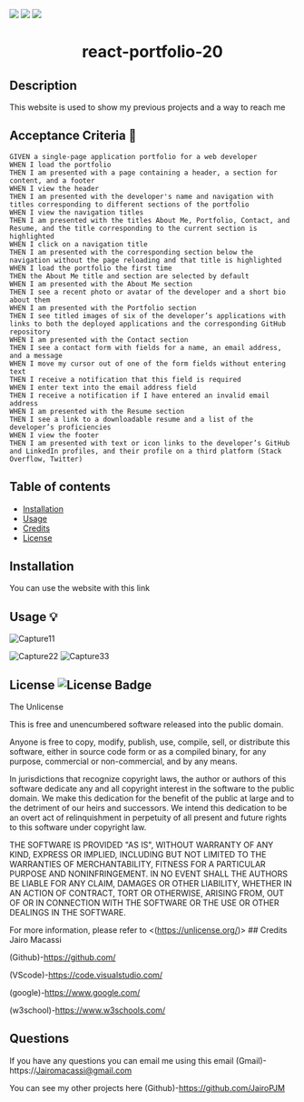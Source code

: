 <p>
<img src="https://img.shields.io/github/repo-size/jairoPJM/react-portfolio-20" />
<img src="https://img.shields.io/github/languages/top/jairoPJM/react-portfolio-20"  />
<img src="https://img.shields.io/github/last-commit/jairoPJM/react-portfolio-20" />
</p>
    
 <h1 align="center"> react-portfolio-20
</h1>

## Description 
This website is used to show my previous projects and a way to reach me 
## Acceptance Criteria 📩
~~~
GIVEN a single-page application portfolio for a web developer
WHEN I load the portfolio
THEN I am presented with a page containing a header, a section for content, and a footer
WHEN I view the header
THEN I am presented with the developer's name and navigation with titles corresponding to different sections of the portfolio
WHEN I view the navigation titles
THEN I am presented with the titles About Me, Portfolio, Contact, and Resume, and the title corresponding to the current section is highlighted
WHEN I click on a navigation title
THEN I am presented with the corresponding section below the navigation without the page reloading and that title is highlighted
WHEN I load the portfolio the first time
THEN the About Me title and section are selected by default
WHEN I am presented with the About Me section
THEN I see a recent photo or avatar of the developer and a short bio about them
WHEN I am presented with the Portfolio section
THEN I see titled images of six of the developer’s applications with links to both the deployed applications and the corresponding GitHub repository
WHEN I am presented with the Contact section
THEN I see a contact form with fields for a name, an email address, and a message
WHEN I move my cursor out of one of the form fields without entering text
THEN I receive a notification that this field is required
WHEN I enter text into the email address field
THEN I receive a notification if I have entered an invalid email address
WHEN I am presented with the Resume section
THEN I see a link to a downloadable resume and a list of the developer’s proficiencies
WHEN I view the footer
THEN I am presented with text or icon links to the developer’s GitHub and LinkedIn profiles, and their profile on a third platform (Stack Overflow, Twitter) 
~~~
  ## Table of contents
  
- [Installation](#installation)
- [Usage](#usage)
- [Credits](#credits)
- [License](#license)

## Installation
You can use the website with this link  

## Usage 💡
![Capture11](https://user-images.githubusercontent.com/111899130/231140983-f0220dc9-889b-4fab-802f-1d4d5c665479.PNG)

![Capture22](https://user-images.githubusercontent.com/111899130/231140995-384fad84-833a-4c28-a2b2-fa22fa77a02d.PNG)
![Capture33](https://user-images.githubusercontent.com/111899130/231141006-31b47eae-fe2c-495c-86c3-8a7e53288725.PNG)

## License ![License Badge](https://img.shields.io/badge/license-Unlicense-blue.svg)
  The Unlicense

  This is free and unencumbered software released into the public domain.

Anyone is free to copy, modify, publish, use, compile, sell, or
distribute this software, either in source code form or as a compiled
binary, for any purpose, commercial or non-commercial, and by any
means.

In jurisdictions that recognize copyright laws, the author or authors
of this software dedicate any and all copyright interest in the
software to the public domain. We make this dedication for the benefit
of the public at large and to the detriment of our heirs and
successors. We intend this dedication to be an overt act of
relinquishment in perpetuity of all present and future rights to this
software under copyright law.

THE SOFTWARE IS PROVIDED "AS IS", WITHOUT WARRANTY OF ANY KIND,
EXPRESS OR IMPLIED, INCLUDING BUT NOT LIMITED TO THE WARRANTIES OF
MERCHANTABILITY, FITNESS FOR A PARTICULAR PURPOSE AND NONINFRINGEMENT.
IN NO EVENT SHALL THE AUTHORS BE LIABLE FOR ANY CLAIM, DAMAGES OR
OTHER LIABILITY, WHETHER IN AN ACTION OF CONTRACT, TORT OR OTHERWISE,
ARISING FROM, OUT OF OR IN CONNECTION WITH THE SOFTWARE OR THE USE OR
OTHER DEALINGS IN THE SOFTWARE.


  For more information, please refer to <(https://unlicense.org/)>
    ## Credits
  Jairo Macassi

  (Github)-https://github.com/ 

  (VScode)-https://code.visualstudio.com/ 

  (google)-https://www.google.com/ 

  (w3school)-https://www.w3schools.com/
  
  ## Questions

If you have any questions you can email me using this email
(Gmail)-https://Jairomacassi@gmail.com

You can see my other projects here
(Github)-https://github.com/JairoPJM
